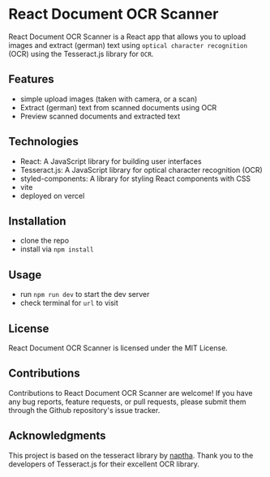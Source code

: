 # React Document OCR Scanner

React Document OCR Scanner is a React app that allows you to upload images and extract (german) text using `optical character recognition` (OCR) using the Tesseract.js library for `OCR`.

## Features

- simple upload images (taken with camera, or a scan)
- Extract (german) text from scanned documents using OCR
- Preview scanned documents and extracted text

## Technologies

- React: A JavaScript library for building user interfaces
- Tesseract.js: A JavaScript library for optical character recognition (OCR)
- styled-components: A library for styling React components with CSS
- vite
- deployed on vercel

## Installation

- clone the repo
- install via `npm install`

## Usage

- run `npm run dev` to start the dev server
- check terminal for `url` to visit

## License

React Document OCR Scanner is licensed under the MIT License.

## Contributions

Contributions to React Document OCR Scanner are welcome! If you have any bug reports, feature requests, or pull requests, please submit them through the Github repository's issue tracker.

## Acknowledgments

This project is based on the tesseract library by [naptha](https://github.com/naptha/tesseract.js). Thank you to the developers of Tesseract.js for their excellent OCR library.
